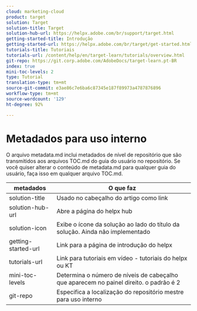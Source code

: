 ```yaml
---
cloud: marketing-cloud
product: target
solution: Target
solution-title: Target
solution-hub-url: https://helpx.adobe.com/br/support/target.html
getting-started-title: Introdução
getting-started-url: https://helpx.adobe.com/br/target/get-started.html
tutorials-title: Tutoriais
tutorials-url: /content/help/en/target-learn/tutorials/overview.html
git-repo: https://git.corp.adobe.com/AdobeDocs/target-learn.pt-BR
index: true
mini-toc-levels: 2
type: Tutorial
translation-type: tm+mt
source-git-commit: e3ae86c7e6ba6c87345e187f89973a4787876896
workflow-type: tm+mt
source-wordcount: '129'
ht-degree: 92%

---
```



# Metadados para uso interno

O arquivo metadata.md inclui metadados de nível de repositório que são transmitidos aos arquivos TOC.md do guia do usuário no repositório. Se você quiser alterar o conteúdo de metadata.md para qualquer guia do usuário, faça isso em qualquer arquivo TOC.md.

| metadados | O que faz |
|--- |--- |
| solution-title | Usado no cabeçalho do artigo como link |
| solution-hub-url | Abre a página do helpx hub |
| solution-icon | Exibe o ícone da solução ao lado do título da solução. Ainda não implementado |
| getting-started-url | Link para a página de introdução do helpx |
| tutorials-url | Link para tutoriais em vídeo - tutoriais do helpx ou KT |
| mini-toc-levels | Determina o número de níveis de cabeçalho que aparecem no painel direito. o padrão é 2 |
| git-repo | Especifica a localização do repositório mestre para uso interno |
